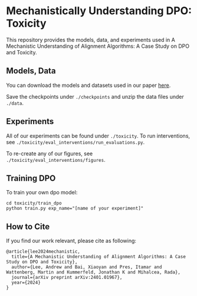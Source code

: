 # Mechanistically Understanding DPO: Toxicity

This repository provides the models, data, and experiments used in A Mechanistic Understanding of Alignment Algorithms: A Case Study on DPO and Toxicity.

## Models, Data

You can download the models and datasets used in our paper [here](https://drive.google.com/drive/folders/1baArqcjIc2Q4OllLVUz1hp3p3XxmdteK?usp=drive_link).

Save the checkpoints under `./checkpoints` and unzip the data files under `./data`.

## Experiments

All of our experiments can be found under `./toxicity`.
To run interventions, see `./toxicity/eval_interventions/run_evaluations.py`.

To re-create any of our figures, see `./toxicity/eval_interventions/figures`.

## Training DPO

To train your own dpo model:
```
cd toxicity/train_dpo
python train.py exp_name="[name of your experiment]"
```


## How to Cite

If you find our work relevant, please cite as following:

```
@article{lee2024mechanistic,
  title={A Mechanistic Understanding of Alignment Algorithms: A Case Study on DPO and Toxicity},
  author={Lee, Andrew and Bai, Xiaoyan and Pres, Itamar and Wattenberg, Martin and Kummerfeld, Jonathan K and Mihalcea, Rada},
  journal={arXiv preprint arXiv:2401.01967},
  year={2024}
}
```
